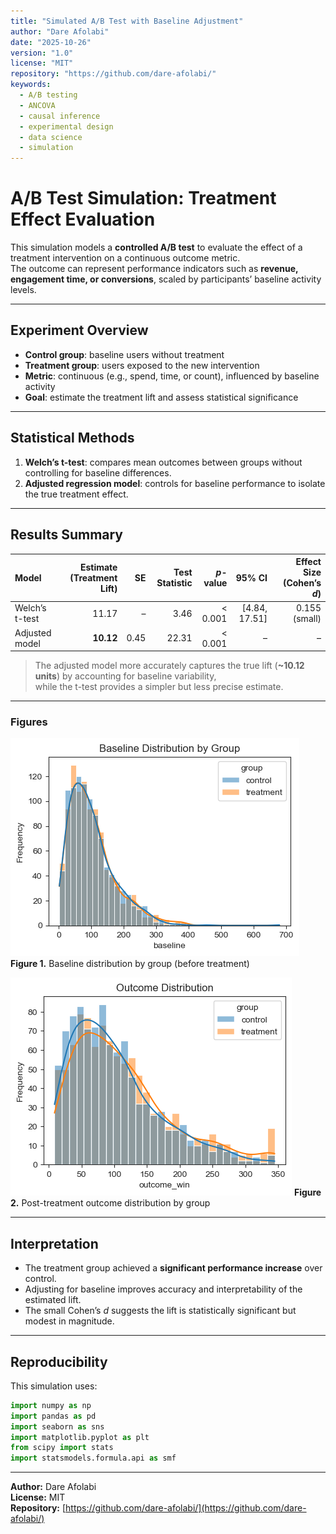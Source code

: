 ```yaml
---
title: "Simulated A/B Test with Baseline Adjustment"
author: "Dare Afolabi"
date: "2025-10-26"
version: "1.0"
license: "MIT"
repository: "https://github.com/dare-afolabi/"
keywords:
  - A/B testing
  - ANCOVA
  - causal inference
  - experimental design
  - data science
  - simulation
---
```


# A/B Test Simulation: Treatment Effect Evaluation

This simulation models a **controlled A/B test** to evaluate the effect of a treatment intervention on a continuous outcome metric.  
The outcome can represent performance indicators such as **revenue, engagement time, or conversions**, scaled by participants’ baseline activity levels.

---

## Experiment Overview

- **Control group**: baseline users without treatment  
- **Treatment group**: users exposed to the new intervention  
- **Metric**: continuous (e.g., spend, time, or count), influenced by baseline activity  
- **Goal**: estimate the treatment lift and assess statistical significance

---

## Statistical Methods

1. **Welch’s t-test**: compares mean outcomes between groups without controlling for baseline differences.  
2. **Adjusted regression model**: controls for baseline performance to isolate the true treatment effect.

---

## Results Summary

| Model | Estimate (Treatment Lift) | SE | Test Statistic | *p*-value | 95% CI | Effect Size (Cohen’s *d*) |
|:------|---------------------------:|--:|---------------:|-----------:|-------:|---------------------------:|
| Welch’s t-test | 11.17 | – | 3.46 | < 0.001 | [4.84, 17.51] | 0.155 (small) |
| Adjusted model | **10.12** | 0.45 | 22.31 | < 0.001 | – | – |

> The adjusted model more accurately captures the true lift (**~10.12 units**) by accounting for baseline variability,  
> while the t-test provides a simpler but less precise estimate.

---

### **Figures**

![Figure 1](./baseline_distribution.png)
**Figure 1.** Baseline distribution by group (before treatment)  

![Figure 2](./outcome_distribution.png)
**Figure 2.** Post-treatment outcome distribution by group  

---

## Interpretation

- The treatment group achieved a **significant performance increase** over control.  
- Adjusting for baseline improves accuracy and interpretability of the estimated lift.  
- The small Cohen’s *d* suggests the lift is statistically significant but modest in magnitude.

---

## Reproducibility

This simulation uses:

```python
import numpy as np
import pandas as pd
import seaborn as sns
import matplotlib.pyplot as plt
from scipy import stats
import statsmodels.formula.api as smf
```

---

**Author:** Dare Afolabi  
**License:** MIT  
**Repository:** [https://github.com/dare-afolabi/](https://github.com/dare-afolabi/)
